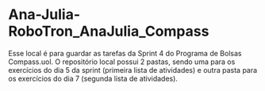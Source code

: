 # Ana-Julia-RoboTron_AnaJulia_Compass
Esse local é para guardar as tarefas da Sprint 4 do Programa de Bolsas Compass.uol. O repositório local possui 2 pastas, sendo uma para os exercícios do dia 5 da sprint (primeira lista de atividades) e outra pasta para os exercícios do dia 7 (segunda lista de atividades).
